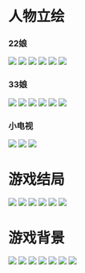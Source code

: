# 人物立绘
### 22娘
![](https://bilicover.github.io/2016.08.09-七夕之约游戏/16年七夕之约游戏人物立绘22娘1.png)
![](https://bilicover.github.io/2016.08.09-七夕之约游戏/16年七夕之约游戏人物立绘22娘2.png)
![](https://bilicover.github.io/2016.08.09-七夕之约游戏/16年七夕之约游戏人物立绘22娘3.png)
![](https://bilicover.github.io/2016.08.09-七夕之约游戏/16年七夕之约游戏人物立绘22娘4.png)
![](https://bilicover.github.io/2016.08.09-七夕之约游戏/16年七夕之约游戏人物立绘22娘5.png)
![](https://bilicover.github.io/2016.08.09-七夕之约游戏/16年七夕之约游戏人物立绘22娘6.png)
### 33娘
![](https://bilicover.github.io/2016.08.09-七夕之约游戏/16年七夕之约游戏人物立绘33娘1.png)
![](https://bilicover.github.io/2016.08.09-七夕之约游戏/16年七夕之约游戏人物立绘33娘2.png)
![](https://bilicover.github.io/2016.08.09-七夕之约游戏/16年七夕之约游戏人物立绘33娘3.png)
![](https://bilicover.github.io/2016.08.09-七夕之约游戏/16年七夕之约游戏人物立绘33娘4.png)
![](https://bilicover.github.io/2016.08.09-七夕之约游戏/16年七夕之约游戏人物立绘33娘5.png)
![](https://bilicover.github.io/2016.08.09-七夕之约游戏/16年七夕之约游戏人物立绘33娘6.png)
### 小电视
![](https://bilicover.github.io/2016.08.09-七夕之约游戏/16年七夕之约游戏人物立绘小电视1.png)
![](https://bilicover.github.io/2016.08.09-七夕之约游戏/16年七夕之约游戏人物立绘小电视2.png)
![](https://bilicover.github.io/2016.08.09-七夕之约游戏/16年七夕之约游戏人物立绘小电视3.png)
# 游戏结局
![](https://bilicover.github.io/2016.08.09-七夕之约游戏/16年七夕之约游戏结局cg1.jpg)
![](https://bilicover.github.io/2016.08.09-七夕之约游戏/16年七夕之约游戏结局cg2.jpg)
![](https://bilicover.github.io/2016.08.09-七夕之约游戏/16年七夕之约游戏结局cg3.jpg)
![](https://bilicover.github.io/2016.08.09-七夕之约游戏/16年七夕之约游戏结局cg4.jpg)
![](https://bilicover.github.io/2016.08.09-七夕之约游戏/16年七夕之约游戏结局cg5.jpg)
![](https://bilicover.github.io/2016.08.09-七夕之约游戏/16年七夕之约游戏结局cg6.jpg)
# 游戏背景
![](https://bilicover.github.io/2016.08.09-七夕之约游戏/16年七夕之约游戏背景cg1.jpg)
![](https://bilicover.github.io/2016.08.09-七夕之约游戏/16年七夕之约游戏背景cg2.jpg)
![](https://bilicover.github.io/2016.08.09-七夕之约游戏/16年七夕之约游戏背景cg3.jpg)
![](https://bilicover.github.io/2016.08.09-七夕之约游戏/16年七夕之约游戏背景cg4.jpg)
![](https://bilicover.github.io/2016.08.09-七夕之约游戏/16年七夕之约游戏背景cg5.jpg)
![](https://bilicover.github.io/2016.08.09-七夕之约游戏/16年七夕之约游戏背景cg6.jpg)
![](https://bilicover.github.io/2016.08.09-七夕之约游戏/16年七夕之约游戏背景cg7.jpg)
